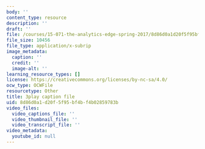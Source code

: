 ```yaml
---
body: ''
content_type: resource
description: ''
draft: ''
file: /courses/15-071-the-analytics-edge-spring-2017/8d86d0a1d20f5f95bf4bf4b02859783b_c_2RtTEkyo8.vtt
file_size: 10456
file_type: application/x-subrip
image_metadata:
  caption: ''
  credit: ''
  image-alt: ''
learning_resource_types: []
license: https://creativecommons.org/licenses/by-nc-sa/4.0/
ocw_type: OCWFile
resourcetype: Other
title: 3play caption file
uid: 8d86d0a1-d20f-5f95-bf4b-f4b02859783b
video_files:
  video_captions_file: ''
  video_thumbnail_file: ''
  video_transcript_file: ''
video_metadata:
  youtube_id: null
---
```

